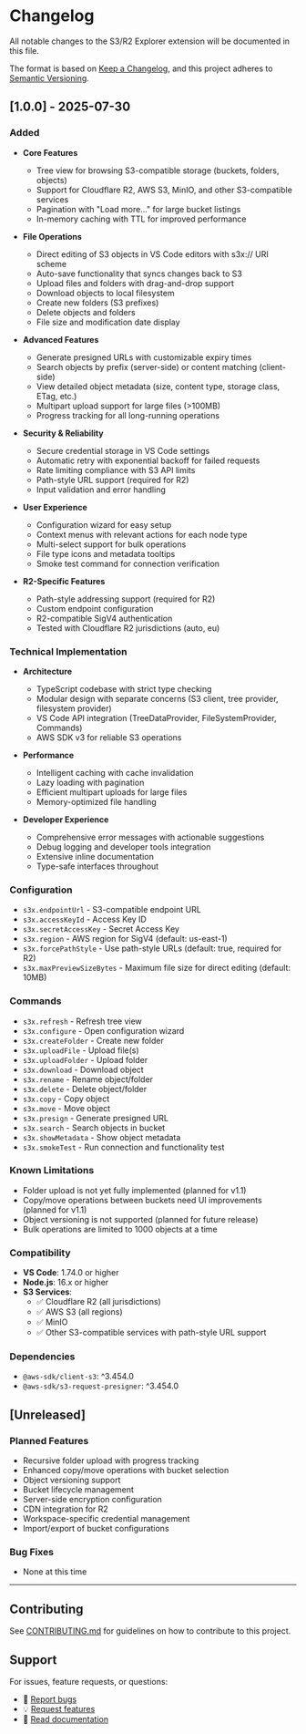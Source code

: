 # Changelog

All notable changes to the S3/R2 Explorer extension will be documented in this file.

The format is based on [Keep a Changelog](https://keepachangelog.com/en/1.0.0/),
and this project adheres to [Semantic Versioning](https://semver.org/spec/v2.0.0.html).

## [1.0.0] - 2025-07-30

### Added

- **Core Features**

  - Tree view for browsing S3-compatible storage (buckets, folders, objects)
  - Support for Cloudflare R2, AWS S3, MinIO, and other S3-compatible services
  - Pagination with "Load more..." for large bucket listings
  - In-memory caching with TTL for improved performance

- **File Operations**

  - Direct editing of S3 objects in VS Code editors with s3x:// URI scheme
  - Auto-save functionality that syncs changes back to S3
  - Upload files and folders with drag-and-drop support
  - Download objects to local filesystem
  - Create new folders (S3 prefixes)
  - Delete objects and folders
  - File size and modification date display

- **Advanced Features**

  - Generate presigned URLs with customizable expiry times
  - Search objects by prefix (server-side) or content matching (client-side)
  - View detailed object metadata (size, content type, storage class, ETag, etc.)
  - Multipart upload support for large files (>100MB)
  - Progress tracking for all long-running operations

- **Security & Reliability**

  - Secure credential storage in VS Code settings
  - Automatic retry with exponential backoff for failed requests
  - Rate limiting compliance with S3 API limits
  - Path-style URL support (required for R2)
  - Input validation and error handling

- **User Experience**

  - Configuration wizard for easy setup
  - Context menus with relevant actions for each node type
  - Multi-select support for bulk operations
  - File type icons and metadata tooltips
  - Smoke test command for connection verification

- **R2-Specific Features**
  - Path-style addressing support (required for R2)
  - Custom endpoint configuration
  - R2-compatible SigV4 authentication
  - Tested with Cloudflare R2 jurisdictions (auto, eu)

### Technical Implementation

- **Architecture**

  - TypeScript codebase with strict type checking
  - Modular design with separate concerns (S3 client, tree provider, filesystem provider)
  - VS Code API integration (TreeDataProvider, FileSystemProvider, Commands)
  - AWS SDK v3 for reliable S3 operations

- **Performance**

  - Intelligent caching with cache invalidation
  - Lazy loading with pagination
  - Efficient multipart uploads for large files
  - Memory-optimized file handling

- **Developer Experience**
  - Comprehensive error messages with actionable suggestions
  - Debug logging and developer tools integration
  - Extensive inline documentation
  - Type-safe interfaces throughout

### Configuration

- `s3x.endpointUrl` - S3-compatible endpoint URL
- `s3x.accessKeyId` - Access Key ID
- `s3x.secretAccessKey` - Secret Access Key
- `s3x.region` - AWS region for SigV4 (default: us-east-1)
- `s3x.forcePathStyle` - Use path-style URLs (default: true, required for R2)
- `s3x.maxPreviewSizeBytes` - Maximum file size for direct editing (default: 10MB)

### Commands

- `s3x.refresh` - Refresh tree view
- `s3x.configure` - Open configuration wizard
- `s3x.createFolder` - Create new folder
- `s3x.uploadFile` - Upload file(s)
- `s3x.uploadFolder` - Upload folder
- `s3x.download` - Download object
- `s3x.rename` - Rename object/folder
- `s3x.delete` - Delete object/folder
- `s3x.copy` - Copy object
- `s3x.move` - Move object
- `s3x.presign` - Generate presigned URL
- `s3x.search` - Search objects in bucket
- `s3x.showMetadata` - Show object metadata
- `s3x.smokeTest` - Run connection and functionality test

### Known Limitations

- Folder upload is not yet fully implemented (planned for v1.1)
- Copy/move operations between buckets need UI improvements (planned for v1.1)
- Object versioning is not supported (planned for future release)
- Bulk operations are limited to 1000 objects at a time

### Compatibility

- **VS Code**: 1.74.0 or higher
- **Node.js**: 16.x or higher
- **S3 Services**:
  - ✅ Cloudflare R2 (all jurisdictions)
  - ✅ AWS S3 (all regions)
  - ✅ MinIO
  - ✅ Other S3-compatible services with path-style URL support

### Dependencies

- `@aws-sdk/client-s3`: ^3.454.0
- `@aws-sdk/s3-request-presigner`: ^3.454.0

## [Unreleased]

### Planned Features

- Recursive folder upload with progress tracking
- Enhanced copy/move operations with bucket selection
- Object versioning support
- Bucket lifecycle management
- Server-side encryption configuration
- CDN integration for R2
- Workspace-specific credential management
- Import/export of bucket configurations

### Bug Fixes

- None at this time

---

## Contributing

See [CONTRIBUTING.md](CONTRIBUTING.md) for guidelines on how to contribute to this project.

## Support

For issues, feature requests, or questions:

- 🐛 [Report bugs](https://github.com/your-org/s3x-explorer/issues)
- 💡 [Request features](https://github.com/your-org/s3x-explorer/discussions)
- 📖 [Read documentation](https://github.com/your-org/s3x-explorer/wiki)
